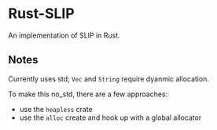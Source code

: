# Rust-SLIP
An implementation of SLIP in Rust.

## Notes
Currently uses std; `Vec` and `String` require dyanmic allocation.

To make this no_std, there are a few approaches:

- use the `heapless` crate
- use the `alloc` create and hook up with a global allocator